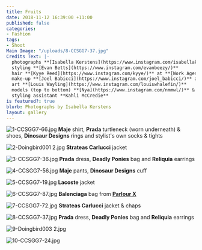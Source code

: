 ```yaml
---
title: Fruits
date: 2018-11-12 16:39:00 +11:00
published: false
categories:
- Fashion
tags:
- Shoot
Main Image: "/uploads/8-CCSGG7-37.jpg"
Credits Text: |-
  photographs **[Isabella Kerstens](https://www.instagram.com/isabellakerstens/)**
  styling **[Evan Betts](https://www.instagram.com/evanbeezy/)**
  hair **[Kyye Reed](https://www.instagram.com/kyye/)** at **[Work Agency](https://www.instagram.com/workagency/)**
  make-up **[Joel Babicci](https://www.instagram.com/joel_babicci/)** at **[Work Agency](https://www.instagram.com/workagency/)**
  art **[Louis Wayling](https://www.instagram.com/louiswhalefin/)**
  models (top to bottom) **[Nya](https://www.instagram.com/nmmwl/)** & **[Shimma](https://www.instagram.com/shimmamarie/)** at **[Kult Australia](https://www.instagram.com/kultaustralia/)**
  styling assistant **Kahli McCredie**
is featured?: true
blurb: Photographs by Isabella Kerstens
layout: gallery
---
```


![1-CCSGG7-66.jpg](/uploads/1-CCSGG7-66.jpg)
**Maje** shirt, **Prada** turtleneck (worn underneath) & shoes, **Dinosaur Designs** rings and stylist's own socks & tights

![2-Doingbird001 2.jpg](/uploads/2-Doingbird001%202.jpg)
**Strateas Carlucci** jacket

![3-CCSGG7-36.jpg](/uploads/3-CCSGG7-36.jpg)
**Prada** dress, **Deadly Ponies**  bag and **Reliquia** earrings

![4-CCSGG7-56.jpg](/uploads/4-CCSGG7-56.jpg)
**Maje** pants, **Dinosaur Designs** cuff

![5-CCSGG7-19.jpg](/uploads/5-CCSGG7-19.jpg)
**Lacoste** jacket

![6-CCSGG7-87.jpg](/uploads/6-CCSGG7-87.jpg)
**Balenciaga** bag from **[Parlour X](https://www.parlourx.com/)**

![7-CCSGG7-72.jpg](/uploads/7-CCSGG7-72.jpg)
**Strateas Carlucci** jacket & chaps

![8-CCSGG7-37.jpg](/uploads/8-CCSGG7-37.jpg)
**Prada** dress, **Deadly Ponies**  bag and **Reliquia** earrings

![9-Doingbird003 2.jpg](/uploads/9-Doingbird003%202.jpg)

![10-CCSGG7-24.jpg](/uploads/10-CCSGG7-24.jpg)